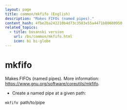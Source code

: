 ```yaml
---
layout: page
title: common/mkfifo (English)
description: "Makes FIFOs (named pipes)."
content_hash: 4fbe2ba242210b4d73c3583e55a4471b80680950
related_topics:
  - title: bosanski version
    url: /bs/common/mkfifo.html
    icon: bi bi-globe
---
```

# mkfifo

Makes FIFOs (named pipes).
More information: <https://www.gnu.org/software/coreutils/mkfifo>.

- Create a named pipe at a given path:

`mkfifo `<span class="tldr-var badge badge-pill bg-dark-lm bg-white-dm text-white-lm text-dark-dm font-weight-bold">path/to/pipe</span>
